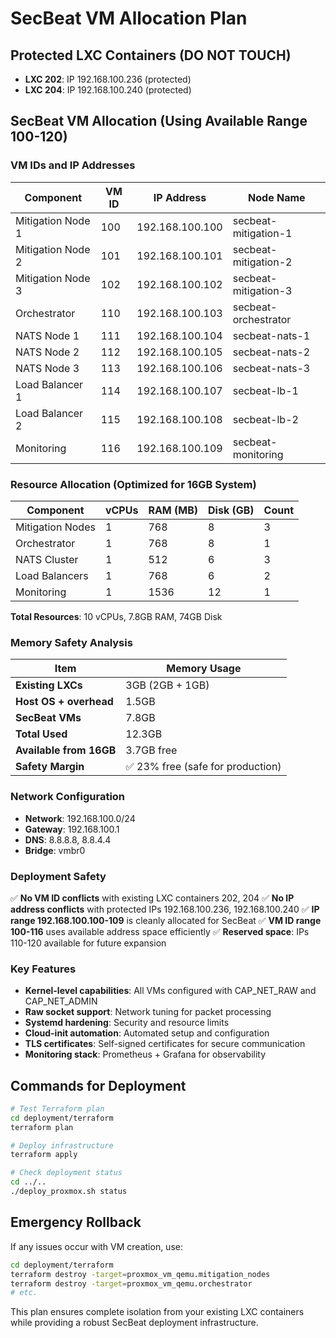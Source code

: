 # SecBeat VM Allocation Plan

## Protected LXC Containers (DO NOT TOUCH)
- **LXC 202**: IP 192.168.100.236 (protected)
- **LXC 204**: IP 192.168.100.240 (protected)

## SecBeat VM Allocation (Using Available Range 100-120)

### VM IDs and IP Addresses
| Component | VM ID | IP Address | Node Name |
|-----------|-------|------------|-----------|
| Mitigation Node 1 | 100 | 192.168.100.100 | secbeat-mitigation-1 |
| Mitigation Node 2 | 101 | 192.168.100.101 | secbeat-mitigation-2 |
| Mitigation Node 3 | 102 | 192.168.100.102 | secbeat-mitigation-3 |
| Orchestrator | 110 | 192.168.100.103 | secbeat-orchestrator |
| NATS Node 1 | 111 | 192.168.100.104 | secbeat-nats-1 |
| NATS Node 2 | 112 | 192.168.100.105 | secbeat-nats-2 |
| NATS Node 3 | 113 | 192.168.100.106 | secbeat-nats-3 |
| Load Balancer 1 | 114 | 192.168.100.107 | secbeat-lb-1 |
| Load Balancer 2 | 115 | 192.168.100.108 | secbeat-lb-2 |
| Monitoring | 116 | 192.168.100.109 | secbeat-monitoring |

### Resource Allocation (Optimized for 16GB System)
| Component | vCPUs | RAM (MB) | Disk (GB) | Count |
|-----------|-------|----------|-----------|-------|
| Mitigation Nodes | 1 | 768 | 8 | 3 |
| Orchestrator | 1 | 768 | 8 | 1 |
| NATS Cluster | 1 | 512 | 6 | 3 |
| Load Balancers | 1 | 768 | 6 | 2 |
| Monitoring | 1 | 1536 | 12 | 1 |

**Total Resources**: 10 vCPUs, 7.8GB RAM, 74GB Disk

### Memory Safety Analysis
| Item | Memory Usage |
|------|--------------|
| **Existing LXCs** | 3GB (2GB + 1GB) |
| **Host OS + overhead** | 1.5GB |
| **SecBeat VMs** | 7.8GB |
| **Total Used** | 12.3GB |
| **Available from 16GB** | 3.7GB free |
| **Safety Margin** | ✅ 23% free (safe for production) |

### Network Configuration
- **Network**: 192.168.100.0/24
- **Gateway**: 192.168.100.1
- **DNS**: 8.8.8.8, 8.8.4.4
- **Bridge**: vmbr0

### Deployment Safety
✅ **No VM ID conflicts** with existing LXC containers 202, 204
✅ **No IP address conflicts** with protected IPs 192.168.100.236, 192.168.100.240
✅ **IP range 192.168.100.100-109** is cleanly allocated for SecBeat
✅ **VM ID range 100-116** uses available address space efficiently
✅ **Reserved space**: IPs 110-120 available for future expansion

### Key Features
- **Kernel-level capabilities**: All VMs configured with CAP_NET_RAW and CAP_NET_ADMIN
- **Raw socket support**: Network tuning for packet processing
- **Systemd hardening**: Security and resource limits
- **Cloud-init automation**: Automated setup and configuration
- **TLS certificates**: Self-signed certificates for secure communication
- **Monitoring stack**: Prometheus + Grafana for observability

## Commands for Deployment
```bash
# Test Terraform plan
cd deployment/terraform
terraform plan

# Deploy infrastructure
terraform apply

# Check deployment status
cd ../..
./deploy_proxmox.sh status
```

## Emergency Rollback
If any issues occur with VM creation, use:
```bash
cd deployment/terraform
terraform destroy -target=proxmox_vm_qemu.mitigation_nodes
terraform destroy -target=proxmox_vm_qemu.orchestrator
# etc.
```

This plan ensures complete isolation from your existing LXC containers while providing a robust SecBeat deployment infrastructure.
